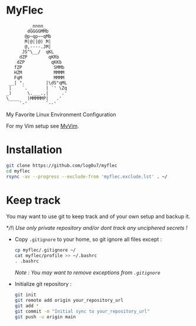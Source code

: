 # MyFlec
```
         _nnnn_
        dGGGGMMb
       @p~qp~~qMb
       M|@||@) M|
       @,----.JM|
      JS^\__/  qKL
     dZP        qKRb
    dZP          qKKb
   fZP            SMMb
   HZM            MMMM
   FqM            MMMM
 __| ".        |\dS"qML
 |    `.       | `' \Zq
_)      \.___.,|     .'
\____   )MMMMMP|   .'
     `-'       `--'
```
My Favorite Linux Environment Configuration

For my Vim setup see [MyVim](https://github.com/log0u7/myvim).

# Installation

```bash
git clone https://github.com/log0u7/myflec
cd myflec
rsync -av --progress --exclude-from 'myflec.exclude.lst' . ~/
```
# Keep track
You may want to use git to keep track and of your own setup and backup it.

**/!\ Use only private repository and/or dont track any unciphered secrets !*

- Copy `.gitignore` to your home, so git ignore all files except :

	```bash
	cp myflec/.gitignore ~/
	cat myflec/profile >> ~/.bashrc
	. .bashrc
	```
	_Note : You may want to remove exceptions from `.gitignore`_

- Initialize git repository :
	
	```bash
	git init
	git remote add origin your_repository_url
	git add *
	git commit -m "Initial sync to your_repository_url"
	git push -u origin main
	```
